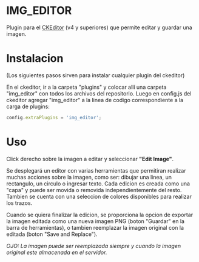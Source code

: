 # IMG_EDITOR

Plugin para el [CKEditor](http://ckeditor.com/) (v4 y superiores) que permite editar y guardar una imagen. 

# Instalacion
(Los siguientes pasos sirven para instalar cualquier plugin del ckeditor)

En el ckeditor, ir a la carpeta "plugins" y colocar allí una carpeta "img_editor" con todos los archivos del repositorio.
Luego en config.js del ckeditor agregar "img_editor" a la linea de codigo correspondiente a la carga de plugins:
```javascript
config.extraPlugins = 'img_editor';
```
# Uso
Click derecho sobre la imagen a editar y seleccionar __"Edit Image"__.

Se desplegará un editor con varias herramientas que permitiran realizar muchas acciones sobre la imagen, como ser: dibujar una linea, un rectangulo, un circulo o ingresar texto. 
Cada edicion es creada como una "capa" y puede ser movida o removida independientemente del resto. Tambien se cuenta con una seleccion de colores disponibles para realizar los trazos.

Cuando se quiera finalizar la edicion, se proporciona la opcion de exportar la imagen editada como una nueva imagen PNG (boton "Guardar" en la barra de herramientas), o tambien reemplazar la imagen original con la editada (boton "Save and Replace").

_OJO: La imagen puede ser reemplazada siempre y cuando la imagen original este almacenada en el servidor._
